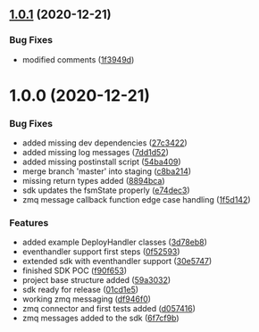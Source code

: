 ## [1.0.1](https://github.com/avatao-content/sdk-tfw-node/compare/v1.0.0...v1.0.1) (2020-12-21)


### Bug Fixes

* modified comments ([1f3949d](https://github.com/avatao-content/sdk-tfw-node/commit/1f3949d729910bad7973576cd18ecc5a946285a8))

# 1.0.0 (2020-12-21)


### Bug Fixes

* added missing dev dependencies ([27c3422](https://github.com/avatao-content/sdk-tfw-node/commit/27c3422645b800a6b9e8c56bcf12f3b85bfef47d))
* added missing log messages ([7dd1d52](https://github.com/avatao-content/sdk-tfw-node/commit/7dd1d5203d37a1842f6bdc26d6df7702c24ecec3))
* added missing postinstall script ([54ba409](https://github.com/avatao-content/sdk-tfw-node/commit/54ba40985bb9e2b8d2059989dc4099a960eb5ef2))
* merge branch 'master' into staging ([c8ba214](https://github.com/avatao-content/sdk-tfw-node/commit/c8ba2149affcbf18f8c34e9cbfed918b9cb59bda))
* missing return types added ([8894bca](https://github.com/avatao-content/sdk-tfw-node/commit/8894bcaca9d349ab7ee7dfb120ed3b96f930d61c))
* sdk updates the fsmState properly ([e74dec3](https://github.com/avatao-content/sdk-tfw-node/commit/e74dec369ea2e4d9cbcbe7c94eab02fcd28cb9db))
* zmq message callback function edge case handling ([1f5d142](https://github.com/avatao-content/sdk-tfw-node/commit/1f5d1425cbbdc1854d7d42ae96463b9f358b85bc))


### Features

* added example DeployHandler classes ([3d78eb8](https://github.com/avatao-content/sdk-tfw-node/commit/3d78eb8c667e8b6ea2b4f7d174cf441bdb9d1c29))
* eventhandler support first steps ([0f52593](https://github.com/avatao-content/sdk-tfw-node/commit/0f52593f9c8267da9881f7ce0dd9f4c9634b06c7))
* extended sdk with eventhandler support ([30e5747](https://github.com/avatao-content/sdk-tfw-node/commit/30e57477be2c1df61a4faff1b843746f58414a8e))
* finished SDK POC ([f90f653](https://github.com/avatao-content/sdk-tfw-node/commit/f90f6538b344aec642b2f0167abbdab0b08bfbe5))
* project base structure added ([59a3032](https://github.com/avatao-content/sdk-tfw-node/commit/59a30326b095d6afbc1cd6863950252aa59813d2))
* sdk ready for release ([01cd1e5](https://github.com/avatao-content/sdk-tfw-node/commit/01cd1e5387816b97e4ab3ca1f62233a2402b0cd5))
* working zmq messaging ([df946f0](https://github.com/avatao-content/sdk-tfw-node/commit/df946f0ccc10a3a27f578e4d2555be54c42bccf3))
* zmq connector and first tests added ([d057416](https://github.com/avatao-content/sdk-tfw-node/commit/d0574164a8c6c44a67a803eaef33f3299e89ae14))
* zmq messages added to the sdk ([6f7cf9b](https://github.com/avatao-content/sdk-tfw-node/commit/6f7cf9b72e4aff3de29048e8eb4878ffe5ffa638))
